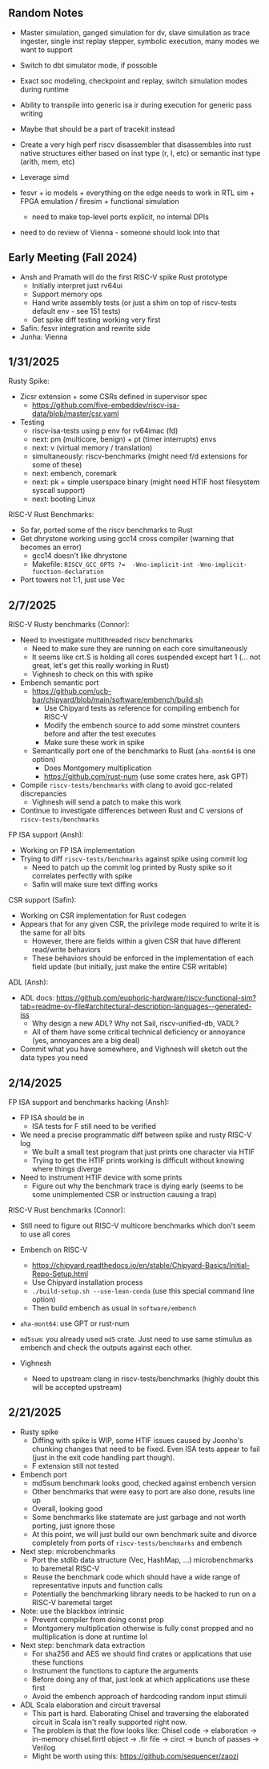 ## Random Notes

- Master simulation, ganged simulation for dv, slave simulation as trace ingester, single inst replay stepper, symbolic execution, many modes we want to support

- Switch to dbt simulator mode, if possoble
- Exact soc modeling, checkpoint and replay, switch simulation modes during runtime
- Ability to transpile into generic isa ir during execution for generic pass writing
- Maybe that should be a part of tracekit instead
- Create a very high perf riscv disassembler that disassembles into rust native structures either based on inst type (r, I, etc) or semantic inst type (arith, mem, etc)
- Leverage simd

- fesvr + io models + everything on the edge needs to work in RTL sim + FPGA emulation / firesim + functional simulation
  - need to make top-level ports explicit, no internal DPIs
- need to do review of Vienna - someone should look into that

## Early Meeting (Fall 2024)

- Ansh and Pramath will do the first RISC-V spike Rust prototype
  - Initially interpret just rv64ui
  - Support memory ops
  - Hand write assembly tests (or just a shim on top of riscv-tests default env - see 151 tests)
  - Get spike diff testing working very first
- Safin: fesvr integration and rewrite side
- Junha: Vienna

## 1/31/2025

Rusty Spike:

- Zicsr extension + some CSRs defined in supervisor spec
  - https://github.com/five-embeddev/riscv-isa-data/blob/master/csr.yaml
- Testing
  - riscv-isa-tests using p env for rv64imac (fd)
  - next: pm (multicore, benign) + pt (timer interrupts) envs
  - next: v (virtual memory / translation)
  - simultaneously: riscv-benchmarks (might need f/d extensions for some of these)
  - next: embench, coremark
  - next: pk + simple userspace binary (might need HTIF host filesystem syscall support)
  - next: booting Linux

RISC-V Rust Benchmarks:

- So far, ported some of the riscv benchmarks to Rust
- Get dhrystone working using gcc14 cross compiler (warning that becomes an error)
  - gcc14 doesn't like dhrystone
  - Makefile: `RISCV_GCC_OPTS ?=  -Wno-implicit-int -Wno-implicit-function-declaration`
- Port towers not 1:1, just use Vec

## 2/7/2025

RISC-V Rusty benchmarks (Connor):

- Need to investigate multithreaded riscv benchmarks
  - Need to make sure they are running on each core simultaneously
  - It seems like crt.S is holding all cores suspended except hart 1 (... not great, let's get this really working in Rust)
  - Vighnesh to check on this with spike
- Embench semantic port
  - https://github.com/ucb-bar/chipyard/blob/main/software/embench/build.sh
    - Use Chipyard tests as reference for compiling embench for RISC-V
    - Modify the embench source to add some minstret counters before and after the test executes
    - Make sure these work in spike
  - Semantically port one of the benchmarks to Rust (`aha-mont64` is one option)
    - Does Montgomery multiplication
    - https://github.com/rust-num (use some crates here, ask GPT)
- Compile `riscv-tests/benchmarks` with clang to avoid gcc-related discrepancies
  - Vighnesh will send a patch to make this work
- Continue to investigate differences between Rust and C versions of `riscv-tests/benchmarks`

FP ISA support (Ansh):

- Working on FP ISA implementation
- Trying to diff `riscv-tests/benchmarks` against spike using commit log
  - Need to patch up the commit log printed by Rusty spike so it correlates perfectly with spike
  - Safin will make sure text diffing works

CSR support (Safin):

- Working on CSR implementation for Rust codegen
- Appears that for any given CSR, the privilege mode required to write it is the same for all bits
  - However, there are fields within a given CSR that have different read/write behaviors
  - These behaviors should be enforced in the implementation of each field update (but initially, just make the entire CSR writable)

ADL (Ansh):

- ADL docs: https://github.com/euphoric-hardware/riscv-functional-sim?tab=readme-ov-file#architectural-description-languages--generated-iss
  - Why design a new ADL? Why not Sail, riscv-unified-db, VADL?
  - All of them have some critical technical deficiency or annoyance (yes, annoyances are a big deal)
- Commit what you have somewhere, and Vighnesh will sketch out the data types you need

## 2/14/2025

FP ISA support and benchmarks hacking (Ansh):

- FP ISA should be in
  - ISA tests for F still need to be verified
- We need a precise programmatic diff between spike and rusty RISC-V log
  - We built a small test program that just prints one character via HTIF
  - Trying to get the HTIF prints working is difficult without knowing where things diverge
- Need to instrument HTIF device with some prints
  - Figure out why the benchmark trace is dying early (seems to be some unimplemented CSR or instruction causing a trap)

RISC-V Rust benchmarks (Connor):

- Still need to figure out RISC-V multicore benchmarks which don't seem to use all cores
- Embench on RISC-V
  - https://chipyard.readthedocs.io/en/stable/Chipyard-Basics/Initial-Repo-Setup.html
  - Use Chipyard installation process
  - `./build-setup.sh --use-lean-conda` (use this special command line option)
  - Then build embench as usual in `software/embench`
- `aha-mont64`: use GPT or rust-num
- `md5sum`: you already used `md5` crate. Just need to use same stimulus as embench and check the outputs against each other.

- Vighnesh
  - Need to upstream clang in riscv-tests/benchmarks (highly doubt this will be accepted upstream)

## 2/21/2025

- Rusty spike
  - Diffing with spike is WIP, some HTIF issues caused by Joonho's chunking changes that need to be fixed. Even ISA tests appear to fail (just in the exit code handling part though).
  - F extension still not tested
- Embench port
  - md5sum benchmark looks good, checked against embench version
  - Other benchmarks that were easy to port are also done, results line up
  - Overall, looking good
  - Some benchmarks like statemate are just garbage and not worth porting, just ignore those
  - At this point, we will just build our own benchmark suite and divorce completely from ports of `riscv-tests/benchmarks` and embench
- Next step: microbenchmarks
  - Port the stdlib data structure (Vec, HashMap, ...) microbenchmarks to baremetal RISC-V
  - Reuse the benchmark code which should have a wide range of representative inputs and function calls
  - Potentially the benchmarking library needs to be hacked to run on a RISC-V baremetal target
- Note: use the blackbox intrinsic
  - Prevent compiler from doing const prop
  - Montgomery multiplication otherwise is fully const propped and no multiplication is done at runtime lol
- Next step: benchmark data extraction
  - For sha256 and AES we should find crates or applications that use these functions
  - Instrument the functions to capture the arguments
  - Before doing any of that, just look at which applications use these first
  - Avoid the embench approach of hardcoding random input stimuli
- ADL Scala elaboration and circuit traversal
  - This part is hard. Elaborating Chisel and traversing the elaborated circuit in Scala isn't really supported right now.
  - The problem is that the flow looks like: Chisel code -> elaboration -> in-memory chisel.firrtl object -> .fir file -> circt -> bunch of passes -> Verilog
  - Might be worth using this: https://github.com/sequencer/zaozi
